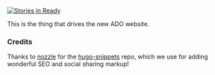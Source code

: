 [![Stories in Ready](https://badge.waffle.io/arresteddevops/ado-hugo.png?label=ready&title=Ready)](http://waffle.io/arresteddevops/ado-hugo)

This is the thing that drives the new ADO website.

### Credits

Thanks to <a href = "https://github.com/nozzle">nozzle</a> for the <a href = "https://github.com/nozzle/hugo-snippets">hugo-snippets</a> repo, which we use for adding wonderful SEO and social sharing markup!
